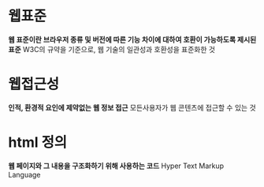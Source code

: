 # 웹표준 #
**웹 표준이란 브라우저 종류 및 버전에 따른 기능 차이에 대하여 호환이 가능하도록 제시된 표준**
W3C의 규약을 기준으로, 웹 기술의 일관성과 호환성을 표준화한 것

# 웹접근성 #
**인적, 환경적 요인에 제약없는 웹 정보 접근**
모든사용자가 웹 콘텐츠에 접근할 수 있는 것

# html 정의 #
**웹 페이지와 그 내용을 구조화하기 위해 사용하는 코드**
Hyper Text Markup Language
